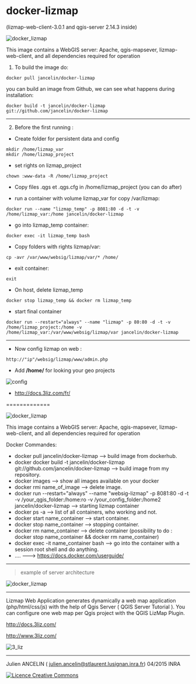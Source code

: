 docker-lizmap 
=============

(lizmap-web-client-3.0.1 and qgis-server 2.14.3 inside)

![docker_lizmap](https://cloud.githubusercontent.com/assets/6421175/4627293/b7a0a594-5389-11e4-909b-916039a16981.png)


This image contains a WebGIS server: 
Apache, qgis-mapsever, lizmap-web-client, and all dependencies required for operation


1. To build the image do:

```		
docker pull jancelin/docker-lizmap 		
```		

 you can build an image from Github, we can see what happens during installation:

```
docker build -t jancelin/docker-lizmap git://github.com/jancelin/docker-lizmap
```

-----------------------------------------------------------------------------------

2. Before the first running :  

* Create folder for persistent data and config
```
mkdir /home/lizmap_var
mkdir /home/lizmap_project 
```

* set rights on lizmap_project

```
chown :www-data -R /home/lizmap_project
```

* Copy files .qgs et .qgs.cfg in /home/lizmap_project (you can do after)

* run a container with volume lizmap_var for copy /var/lizmap:
        
```
docker run --name "lizmap_temp" -p 8081:80 -d -t -v /home/lizmap_var:/home jancelin/docker-lizmap
```

* go into lizmap_temp container:

```docker exec -it lizmap_temp bash```

* Copy folders with rights lizmap/var:

```cp -avr /var/www/websig/lizmap/var/* /home/```

* exit container:

```exit ```

* On host, delete lizmap_temp

```docker stop lizmap_temp && docker rm lizmap_temp```

* start final container

 ``` docker run --restart="always" --name "lizmap" -p 80:80 -d -t -v /home/lizmap_project:/home -v /home/lizmap_var:/var/www/websig/lizmap/var jancelin/docker-lizmap ``` 

____________________________________________________________________________________

* Now config lizmap on web :

```
http://"ip"/websig/lizmap/www/admin.php
```

* Add **/home/** for looking your geo projects

![config](https://cloud.githubusercontent.com/assets/6421175/11306233/e945f342-8fb0-11e5-9906-4010b9398ef1.png)

* http://docs.3liz.com/fr/ 



=============


![docker_lizmap](https://cloud.githubusercontent.com/assets/6421175/4627293/b7a0a594-5389-11e4-909b-916039a16981.png)


This image contains a WebGIS server: 
Apache, qgis-mapsever, lizmap-web-client, and all dependencies required for operation




Docker Commandes:

* docker pull jancelin/docker-lizmap --> build image from dockerhub.
* docker docker build -t jancelin/docker-lizmap git://github.com/jancelin/docker-lizmap --> build image from my repository.
* docker images --> show all images available on your docker
* docker rmi name_of_image --> delete image.
* docker run --restart="always" --name "websig-lizmap" -p 8081:80 -d -t -v /your_qgis_folder:/home:ro -v /your_config_folder:/home2 jancelin/docker-lizmap --> starting lizmap container
* docker ps -a --> list of all containers, who working and not.
* docker start name_container --> start container.
* docker stop name_container --> stopping container.
* docker rm name_container --> delete container (possibility to do : docker stop name_container && docker rm name_container)
* docker exec -it name_container bash --> go into the container with a session root shell and do anything.
* .... ---> https://docs.docker.com/userguide/
____________________________________________________________________________________

> example of server architecture

![docker_lizmap](https://cloud.githubusercontent.com/assets/6421175/7345474/3f403ca0-ecd5-11e4-8675-714fb9388863.jpg)

____________________________________________________________________________________

Lizmap Web Application generates dynamically a web map application (php/html/css/js) with the help of Qgis Server ( QGIS Server Tutorial ). You can configure one web map per Qgis project with the QGIS LizMap Plugin.

http://docs.3liz.com/

http://www.3liz.com/

![3_liz](http://www.3liz.com/assets/img/architecture.png)
____________________________________________________________________________________

Julien ANCELIN ( julien.ancelin@stlaurent.lusignan.inra.fr) 04/2015 INRA 

<a rel="license" href="http://creativecommons.org/licenses/by-sa/4.0/"><img alt="Licence Creative Commons" style="border-width:0" src="https://i.creativecommons.org/l/by-sa/4.0/88x31.png" /></a>

